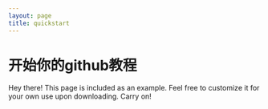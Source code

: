 ```yaml
---
layout: page
title: quickstart
---
```


# 开始你的github教程
<p class="message">
  Hey there! This page is included as an example. Feel free to customize it for your own use upon downloading. Carry on!
</p>

